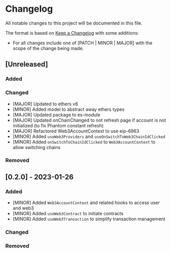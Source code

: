 # Changelog

All notable changes to this project will be documented in this file.

The format is based on [Keep a Changelog](https://keepachangelog.com/en/1.0.0/) with some additions:
- For all changes include one of [PATCH | MINOR | MAJOR] with the scope of the change being made.

## [Unreleased]

### Added

### Changed
- [MAJOR] Updated to ethers v6
- [MINOR] Added model to abstract away ethers types
- [MAJOR] Updated package to es-module
- [MAJOR] Updated onChainChanged to not refresh page if account is not initialized (to fix Phantom constant refresh)
- [MAJOR] Refactored Web3AccountContext to use eip-6963
- [MINOR] Added `useWeb3Providers` and `useOnSwitchToWeb3ChainIdClicked`
- [MINOR] Added `onSwitchToChainIdClicked` to `Web3AccountContext` to allow switching chains

### Removed

## [0.2.0] - 2023-01-26

### Added
- [MINOR] Added `Web3AccountContext` and related hooks to access user and web3
- [MINOR] Added `useWeb3Contract` to initiate contracts
- [MINOR] Added `useWeb3Transaction` to simplify transaction management

### Changed

### Removed
